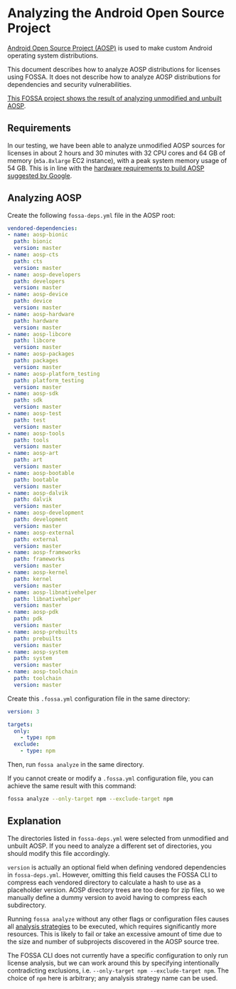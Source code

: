 # Analyzing the Android Open Source Project

<!-- markdown-link-check-disable -->
[Android Open Source Project (AOSP)](https://source.android.com/) is used to make custom Android operating system distributions.
<!-- markdown-link-check-enable -->
This document describes how to analyze AOSP distributions for licenses using FOSSA.
It does not describe how to analyze AOSP distributions for dependencies and security vulnerabilities.

[This FOSSA project shows the result of analyzing unmodified and unbuilt AOSP](https://app.fossa.com/projects/custom%2B1%2Faosp-subdirs-example/refs/branch/master).

## Requirements

<!-- markdown-link-check-disable -->
In our testing, we have been able to analyze unmodified AOSP sources for licenses in about 2 hours and 30 minutes with 32 CPU cores and 64 GB of memory (`m5a.8xlarge` EC2 instance), with a peak system memory usage of 54 GB.
This is in line with the [hardware requirements to build AOSP suggested by Google](https://source.android.com/docs/setup/build/requirements).
<!-- markdown-link-check-enable -->

## Analyzing AOSP

Create the following `fossa-deps.yml` file in the AOSP root:

```yml
vendored-dependencies:
- name: aosp-bionic
  path: bionic
  version: master
- name: aosp-cts
  path: cts
  version: master
- name: aosp-developers
  path: developers
  version: master
- name: aosp-device
  path: device
  version: master
- name: aosp-hardware
  path: hardware
  version: master
- name: aosp-libcore
  path: libcore
  version: master
- name: aosp-packages
  path: packages
  version: master
- name: aosp-platform_testing
  path: platform_testing
  version: master
- name: aosp-sdk
  path: sdk
  version: master
- name: aosp-test
  path: test
  version: master
- name: aosp-tools
  path: tools
  version: master
- name: aosp-art
  path: art
  version: master
- name: aosp-bootable
  path: bootable
  version: master
- name: aosp-dalvik
  path: dalvik
  version: master
- name: aosp-development
  path: development
  version: master
- name: aosp-external
  path: external
  version: master
- name: aosp-frameworks
  path: frameworks
  version: master
- name: aosp-kernel
  path: kernel
  version: master
- name: aosp-libnativehelper
  path: libnativehelper
  version: master
- name: aosp-pdk
  path: pdk
  version: master
- name: aosp-prebuilts
  path: prebuilts
  version: master
- name: aosp-system
  path: system
  version: master
- name: aosp-toolchain
  path: toolchain
  version: master
```

Create this `.fossa.yml` configuration file in the same directory:

```yml
version: 3

targets:
  only:
    - type: npm
  exclude:
    - type: npm
```

Then, run `fossa analyze` in the same directory.


If you cannot create or modify a `.fossa.yml` configuration file, you can achieve the same result with this command:

```sh
fossa analyze --only-target npm --exclude-target npm
```

## Explanation

The directories listed in `fossa-deps.yml` were selected from unmodified and unbuilt AOSP.
If you need to analyze a different set of directories, you should modify this file accordingly.

`version` is actually an optional field when defining vendored dependencies in `fossa-deps.yml`.
However, omitting this field causes the FOSSA CLI to compress each vendored directory to calculate a hash to use as a placeholder version.
AOSP directory trees are too deep for zip files, so we manually define a dummy version to avoid having to compress each subdirectory.

Running `fossa analyze` without any other flags or configuration files causes all [analysis strategies](../references/strategies/README.md) to be executed, which requires significantly more resources. This is likely to fail or take an excessive amount of time due to the size and number of subprojects discovered in the AOSP source tree.

The FOSSA CLI does not currently have a specific configuration to only run license analysis, but we can work around this by specifying intentionally contradicting exclusions, i.e. `--only-target npm --exclude-target npm`. The choice of `npm` here is arbitrary; any analysis strategy name can be used.
